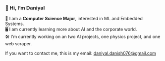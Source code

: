 ### 👋 Hi, I’m Daniyal

🤖 I am a **Computer Science Major**, interested in ML and Embedded Systems.  
🖥️ I am currently learning more about AI and the corporate world.  
🛠️ I'm currently working on an two AI projects, one physics project, and one web scraper. 

If you want to contact me, this is my email: [daniyal.danish076@gmail.com](mailto:daniyal.danish076@gmail.com)
